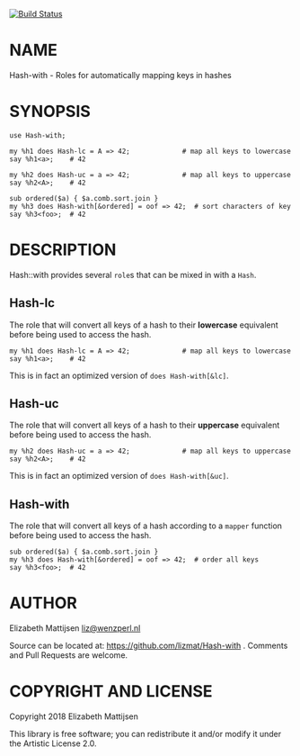 [![Build Status](https://travis-ci.org/lizmat/Hash-with.svg?branch=master)](https://travis-ci.org/lizmat/Hash-with)

NAME
====

Hash-with - Roles for automatically mapping keys in hashes

SYNOPSIS
========

    use Hash-with;

    my %h1 does Hash-lc = A => 42;             # map all keys to lowercase
    say %h1<a>;    # 42

    my %h2 does Hash-uc = a => 42;             # map all keys to uppercase
    say %h2<A>;    # 42

    sub ordered($a) { $a.comb.sort.join }
    my %h3 does Hash-with[&ordered] = oof => 42;  # sort characters of key
    say %h3<foo>;  # 42

DESCRIPTION
===========

Hash::with provides several `role`s that can be mixed in with a `Hash`.

Hash-lc
-------

The role that will convert all keys of a hash to their **lowercase** equivalent before being used to access the hash.

    my %h1 does Hash-lc = A => 42;             # map all keys to lowercase
    say %h1<a>;    # 42

This is in fact an optimized version of `does Hash-with[&lc]`.

Hash-uc
-------

The role that will convert all keys of a hash to their **uppercase** equivalent before being used to access the hash.

    my %h2 does Hash-uc = a => 42;             # map all keys to uppercase
    say %h2<A>;    # 42

This is in fact an optimized version of `does Hash-with[&uc]`.

Hash-with
---------

The role that will convert all keys of a hash according to a `mapper` function before being used to access the hash.

    sub ordered($a) { $a.comb.sort.join }
    my %h3 does Hash-with[&ordered] = oof => 42;  # order all keys
    say %h3<foo>;  # 42

AUTHOR
======

Elizabeth Mattijsen <liz@wenzperl.nl>

Source can be located at: https://github.com/lizmat/Hash-with . Comments and Pull Requests are welcome.

COPYRIGHT AND LICENSE
=====================

Copyright 2018 Elizabeth Mattijsen

This library is free software; you can redistribute it and/or modify it under the Artistic License 2.0.

